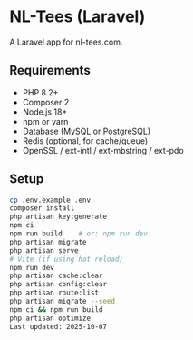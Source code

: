 # NL-Tees (Laravel)

A Laravel app for nl-tees.com. 

## Requirements
- PHP 8.2+
- Composer 2
- Node.js 18+
- npm or yarn
- Database (MySQL or PostgreSQL)
- Redis (optional, for cache/queue)
- OpenSSL / ext-intl / ext-mbstring / ext-pdo

## Setup
```bash
cp .env.example .env
composer install
php artisan key:generate
npm ci
npm run build    # or: npm run dev
php artisan migrate
php artisan serve
# Vite (if using hot reload)
npm run dev
php artisan cache:clear
php artisan config:clear
php artisan route:list
php artisan migrate --seed
npm ci && npm run build
php artisan optimize
Last updated: 2025-10-07
